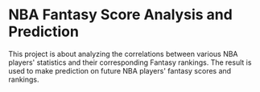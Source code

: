 # NBA Fantasy Score Analysis and Prediction

This project is about analyzing the correlations between various NBA players' statistics and their corresponding Fantasy rankings. The result is used to make prediction on future NBA players' fantasy scores and rankings.
